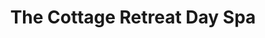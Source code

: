 ---
title: "The Cottage Retreat Day Spa"
url: /pennsville/the-cottage-retreat-day-spa/
shop: beauty
---